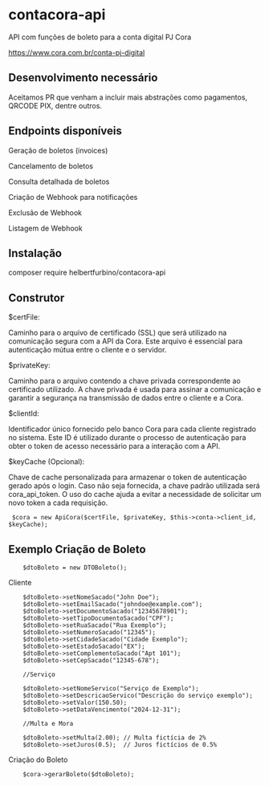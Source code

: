 # contacora-api

API com funções de boleto para a conta digital PJ Cora

https://www.cora.com.br/conta-pj-digital

## Desenvolvimento necessário

Aceitamos PR que venham a incluir mais abstrações como pagamentos, QRCODE PIX, dentre outros.

## Endpoints disponíveis

Geração de boletos (invoices)

Cancelamento de boletos

Consulta detalhada de boletos

Criação de Webhook para notificações

Exclusão de Webhook

Listagem de Webhook

## Instalação

composer require helbertfurbino/contacora-api

## Construtor

$certFile:

Caminho para o arquivo de certificado (SSL) que será utilizado na comunicação segura com a API da Cora. Este arquivo é essencial para autenticação mútua entre o cliente e o servidor.

$privateKey:

Caminho para o arquivo contendo a chave privada correspondente ao certificado utilizado. A chave privada é usada para assinar a comunicação e garantir a segurança na transmissão de dados entre o cliente e a Cora.

$clientId:

Identificador único fornecido pelo banco Cora para cada cliente registrado no sistema. Este ID é utilizado durante o processo de autenticação para obter o token de acesso necessário para a interação com a API.

$keyCache (Opcional):

Chave de cache personalizada para armazenar o token de autenticação gerado após o login. Caso não seja fornecida, a chave padrão utilizada será cora_api_token. O uso do cache ajuda a evitar a necessidade de solicitar um novo token a cada requisição.

     $cora = new ApiCora($certFile, $privateKey, $this->conta->client_id, $keyCache);

## Exemplo Criação de Boleto

        $dtoBoleto = new DTOBoleto();

Cliente

    	$dtoBoleto->setNomeSacado("John Doe");
    	$dtoBoleto->setEmailSacado("johndoe@example.com");
    	$dtoBoleto->setDocumentoSacado("12345678901");
    	$dtoBoleto->setTipoDocumentoSacado("CPF");
    	$dtoBoleto->setRuaSacado("Rua Exemplo");
    	$dtoBoleto->setNumeroSacado("12345");
    	$dtoBoleto->setCidadeSacado("Cidade Exemplo");
    	$dtoBoleto->setEstadoSacado("EX");
    	$dtoBoleto->setComplementoSacado("Apt 101");
    	$dtoBoleto->setCepSacado("12345-678");

        //Serviço

    	$dtoBoleto->setNomeServico("Serviço de Exemplo");
    	$dtoBoleto->setDescricaoServico("Descrição do serviço exemplo");
    	$dtoBoleto->setValor(150.50);
    	$dtoBoleto->setDataVencimento("2024-12-31");

        //Multa e Mora

    	$dtoBoleto->setMulta(2.00); // Multa fictícia de 2%
    	$dtoBoleto->setJuros(0.5);  // Juros fictícios de 0.5%

Criação do Boleto

        $cora->gerarBoleto($dtoBoleto);
